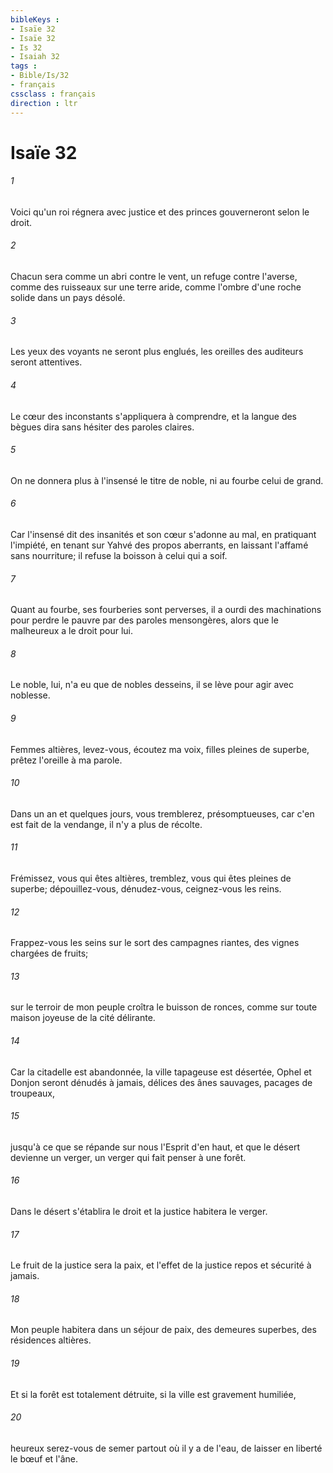 ```yaml
---
bibleKeys : 
- Isaïe 32
- Isaïe 32
- Is 32
- Isaiah 32
tags : 
- Bible/Is/32
- français
cssclass : français
direction : ltr
---
```


# Isaïe 32

###### 1
Voici qu'un roi régnera avec justice et des princes gouverneront selon le droit. 
###### 2
Chacun sera comme un abri contre le vent, un refuge contre l'averse, comme des ruisseaux sur une terre aride, comme l'ombre d'une roche solide dans un pays désolé. 
###### 3
Les yeux des voyants ne seront plus englués, les oreilles des auditeurs seront attentives. 
###### 4
Le cœur des inconstants s'appliquera à comprendre, et la langue des bègues dira sans hésiter des paroles claires. 
###### 5
On ne donnera plus à l'insensé le titre de noble, ni au fourbe celui de grand. 
###### 6
Car l'insensé dit des insanités et son cœur s'adonne au mal, en pratiquant l'impiété, en tenant sur Yahvé des propos aberrants, en laissant l'affamé sans nourriture; il refuse la boisson à celui qui a soif. 
###### 7
Quant au fourbe, ses fourberies sont perverses, il a ourdi des machinations pour perdre le pauvre par des paroles mensongères, alors que le malheureux a le droit pour lui. 
###### 8
Le noble, lui, n'a eu que de nobles desseins, il se lève pour agir avec noblesse. 
###### 9
Femmes altières, levez-vous, écoutez ma voix, filles pleines de superbe, prêtez l'oreille à ma parole. 
###### 10
Dans un an et quelques jours, vous tremblerez, présomptueuses, car c'en est fait de la vendange, il n'y a plus de récolte. 
###### 11
Frémissez, vous qui êtes altières, tremblez, vous qui êtes pleines de superbe; dépouillez-vous, dénudez-vous, ceignez-vous les reins. 
###### 12
Frappez-vous les seins sur le sort des campagnes riantes, des vignes chargées de fruits; 
###### 13
sur le terroir de mon peuple croîtra le buisson de ronces, comme sur toute maison joyeuse de la cité délirante. 
###### 14
Car la citadelle est abandonnée, la ville tapageuse est désertée, Ophel et Donjon seront dénudés à jamais, délices des ânes sauvages, pacages de troupeaux, 
###### 15
jusqu'à ce que se répande sur nous l'Esprit d'en haut, et que le désert devienne un verger, un verger qui fait penser à une forêt. 
###### 16
Dans le désert s'établira le droit et la justice habitera le verger. 
###### 17
Le fruit de la justice sera la paix, et l'effet de la justice repos et sécurité à jamais. 
###### 18
Mon peuple habitera dans un séjour de paix, des demeures superbes, des résidences altières. 
###### 19
Et si la forêt est totalement détruite, si la ville est gravement humiliée, 
###### 20
heureux serez-vous de semer partout où il y a de l'eau, de laisser en liberté le bœuf et l'âne. 
